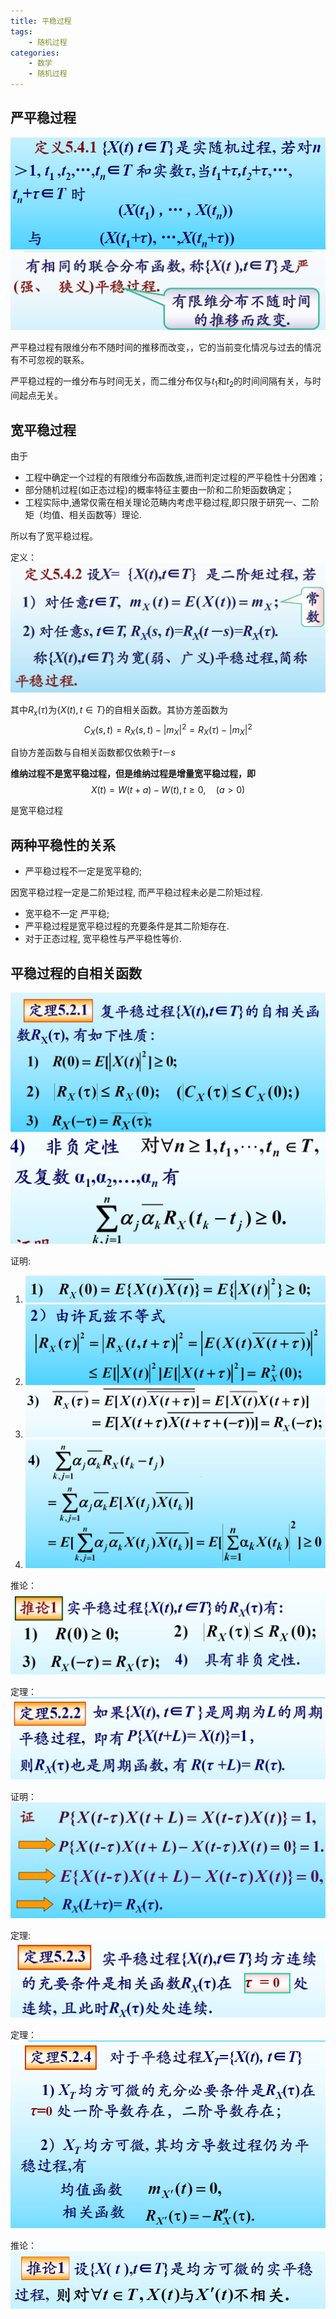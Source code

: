 ```yaml
---
title: 平稳过程
tags: 
    - 随机过程
categories: 
    - 数学
    - 随机过程
---
```


## 严平稳过程
![](/img/随机过程/平稳过程/严平稳过程定义.png)
![严平稳过程定义](/img/随机过程/平稳过程/严平稳过程定义-2.png)

严平稳过程有限维分布不随时间的推移而改变，，它的当前变化情况与过去的情况有不可忽视的联系。

严平稳过程的一维分布与时间无关，而二维分布仅与$t_1$和$t_2$的时间间隔有关，与时间起点无关。

## 宽平稳过程
由于

- 工程中确定一个过程的有限维分布函数族,进而判定过程的严平稳性十分困难；
- 部分随机过程(如正态过程)的概率特征主要由一阶和二阶矩函数确定；
- 工程实际中,通常仅需在相关理论范畴内考虑平稳过程,即只限于研究一、二阶矩（均值、相关函数等）理论.

所以有了宽平稳过程。

定义：
![宽平稳过程定义](/img/随机过程/平稳过程/宽平稳过程定义.png)

其中$R_x(\tau)$为$\{X(t),t \in T\}$的自相关函数。其协方差函数为
$$C_X(s,t)=R_X(s,t)-|m_X|^2=R_X(\tau)-|m_X|^2$$

自协方差函数与自相关函数都仅依赖于$t－s$


**维纳过程不是宽平稳过程，但是维纳过程是增量宽平稳过程，即**
$$X(t)=W(t+a)-W(t), t \ge 0, \quad (a>0)$$

是宽平稳过程

## 两种平稳性的关系
- 严平稳过程不一定是宽平稳的;

因宽平稳过程一定是二阶矩过程, 而严平稳过程未必是二阶矩过程.

- 宽平稳不一定 严平稳;
- 严平稳过程是宽平稳过程的充要条件是其二阶矩存在.
- 对于正态过程, 宽平稳性与严平稳性等价.


## 平稳过程的自相关函数

![](/img/随机过程/平稳过程/平稳过程自相关函数性质-1.png)
![](/img/随机过程/平稳过程/平稳过程自相关函数性质-2.png)

证明:

1. ![](/img/随机过程/平稳过程/自相关证明1.png)
2. ![](/img/随机过程/平稳过程/自相关证明2.png)
3. ![](/img/随机过程/平稳过程/自相关证明3.png)
4. ![](/img/随机过程/平稳过程/自相关证明4.png)

推论：
![](/img/随机过程/平稳过程/自相关函数推论.png)

定理：
![](/img/随机过程/平稳过程/定理5.2.2.png)

证明：
![](/img/随机过程/平稳过程/5.2.2证明.png)

定理:
![](/img/随机过程/平稳过程/定理5.2.3.png)

定理：
![](/img/随机过程/平稳过程/定理5.2.4.png)

推论：
![](/img/随机过程/平稳过程/定理5.2.4推论1.png)


